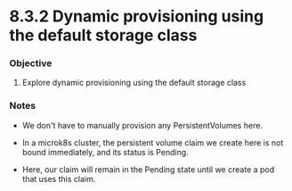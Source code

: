 # 8.3.2 Dynamic provisioning using the default storage class

### Objective

1. Explore dynamic provisioning using the default storage class

### Notes

* We don't have to manually provision any PersistentVolumes here.

* In a microk8s cluster, the persistent volume claim we create here is not bound immediately, and its status is Pending.

* Here, our claim will remain in the Pending state until we create a pod that uses this claim.